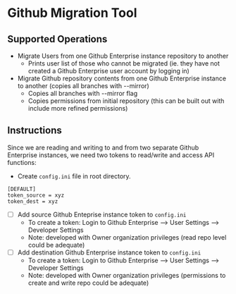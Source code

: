 # Github Migration Tool

## Supported Operations

- Migrate Users from one Github Enterprise instance repository to another 
  - Prints user list of those who cannot be migrated (ie. they have not created a Github Enterprise user account by logging in)
- Migrate Github repository contents from one Github Enterprise instance to another (copies all branches with --mirror)
  - Copies all branches with --mirror flag
  - Copies permissions from initial repository (this can be built out with include more refined permissions)

## Instructions

Since we are reading and writing to and from two separate Github Enterprise instances, we need two tokens to read/write and access API functions:

- Create `config.ini` file in root directory.

```
[DEFAULT]
token_source = xyz
token_dest = xyz
```

- [ ] Add source Github Enteprise instance token to `config.ini`
  - To create a token: Login to Github Enterprise --> User Settings --> Developer Settings
  - Note: developed with Owner organization privileges (read repo level could be adequate)
- [ ] Add destination Github Enterprise instance token to `config.ini`
  - To create a token: Login to Github Enterprise --> User Settings --> Developer Settings
  - Note: developed with Owner organization privileges (permissions to create and write repo could be adequate)

